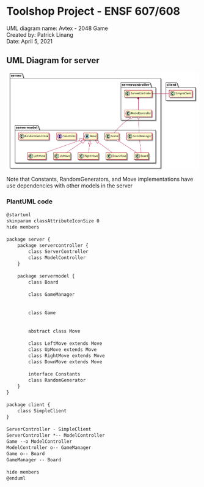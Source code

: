 # Toolshop Project - ENSF 607/608
UML diagram name: Avtex - 2048 Game
<br>
Created by: Patrick Linang
<br>
Date: April 5, 2021


## UML Diagram for server
![My UML](uml.png)

Note that Constants, RandomGenerators, and Move implementations have use dependencies with other models in the server

### PlantUML code
```plantuml
@startuml
skinparam classAttributeIconSize 0
hide members

package server {
    package servercontroller {
        class ServerController
        class ModelController
    }

    package servermodel {
        class Board

        class GameManager


        class Game


        abstract class Move

        class LeftMove extends Move
        class UpMove extends Move
        class RightMove extends Move
        class DownMove extends Move

        interface Constants
        class RandomGenerator
    }
}

package client {
    class SimpleClient
}

ServerController - SimpleClient
ServerController *-- ModelController
Game --o ModelController
ModelController o-- GameManager
Game o-- Board
GameManager -- Board

hide members
@enduml
```
